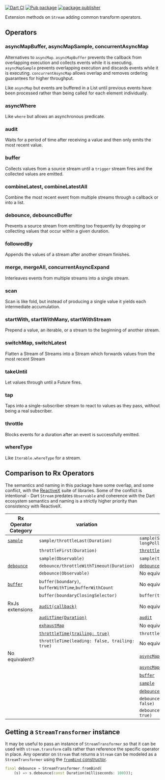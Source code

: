 [![Dart CI](https://github.com/dart-lang/stream_transform/actions/workflows/test-package.yml/badge.svg)](https://github.com/dart-lang/stream_transform/actions/workflows/test-package.yml)
[![Pub package](https://img.shields.io/pub/v/stream_transform.svg)](https://pub.dev/packages/stream_transform)
[![package publisher](https://img.shields.io/pub/publisher/stream_transform.svg)](https://pub.dev/packages/stream_transform/publisher)

Extension methods on `Stream` adding common transform operators.

## Operators

### asyncMapBuffer, asyncMapSample, concurrentAsyncMap

Alternatives to `asyncMap`. `asyncMapBuffer` prevents the callback from
overlapping execution and collects events while it is executing.
`asyncMapSample` prevents overlapping execution and discards events while it is
executing. `concurrentAsyncMap` allows overlap and removes ordering guarantees
for higher throughput.

Like `asyncMap` but events are buffered in a List until previous events have
been processed rather than being called for each element individually.

### asyncWhere

Like `where` but allows an asynchronous predicate.

### audit

Waits for a period of time after receiving a value and then only emits the most
recent value.

### buffer

Collects values from a source stream until a `trigger` stream fires and the
collected values are emitted.

### combineLatest, combineLatestAll

Combine the most recent event from multiple streams through a callback or into a
list.

### debounce, debounceBuffer

Prevents a source stream from emitting too frequently by dropping or collecting
values that occur within a given duration.

### followedBy

Appends the values of a stream after another stream finishes.

### merge, mergeAll, concurrentAsyncExpand

Interleaves events from multiple streams into a single stream.

### scan

Scan is like fold, but instead of producing a single value it yields each
intermediate accumulation.

### startWith, startWithMany, startWithStream

Prepend a value, an iterable, or a stream to the beginning of another stream.

### switchMap, switchLatest

Flatten a Stream of Streams into a Stream which forwards values from the most
recent Stream

### takeUntil

Let values through until a Future fires.

### tap

Taps into a single-subscriber stream to react to values as they pass, without
being a real subscriber.

### throttle

Blocks events for a duration after an event is successfully emitted.

### whereType

Like `Iterable.whereType` for a stream.

## Comparison to Rx Operators

The semantics and naming in this package have some overlap, and some conflict,
with the [ReactiveX](https://reactivex.io/) suite of libraries. Some of the
conflict is intentional - Dart `Stream` predates `Observable` and coherence with
the Dart ecosystem semantics and naming is a strictly higher priority than
consistency with ReactiveX.

Rx Operator Category      | variation                                              | `stream_transform`
------------------------- | ------------------------------------------------------ | ------------------
[`sample`][rx_sample]     | `sample/throttleLast(Duration)`                        | `sample(Stream.periodic(Duration), longPoll: false)`
&#x200B;                  | `throttleFirst(Duration)`                              | [`throttle`][throttle]
&#x200B;                  | `sample(Observable)`                                   | `sample(trigger, longPoll: false)`
[`debounce`][rx_debounce] | `debounce/throttleWithTimeout(Duration)`               | [`debounce`][debounce]
&#x200B;                  | `debounce(Observable)`                                 | No equivalent
[`buffer`][rx_buffer]     | `buffer(boundary)`, `bufferWithTime`,`bufferWithCount` | No equivalent
&#x200B;                  | `buffer(boundaryClosingSelector)`                      | `buffer(trigger, longPoll: false)`
RxJs extensions           | [`audit(callback)`][rxjs_audit]                        | No equivalent
&#x200B;                  | [`auditTime(Duration)`][rxjs_auditTime]                | [`audit`][audit]
&#x200B;                  | [`exhaustMap`][rxjs_exhaustMap]                        | No equivalent
&#x200B;                  | [`throttleTime(trailing: true)`][rxjs_throttleTime]    | `throttle(trailing: true)`
&#x200B;                  | `throttleTime(leading: false, trailing: true)`         | No equivalent
No equivalent?            |                                                        | [`asyncMapBuffer`][asyncMapBuffer]
&#x200B;                  |                                                        | [`asyncMapSample`][asyncMapSample]
&#x200B;                  |                                                        | [`buffer`][buffer]
&#x200B;                  |                                                        | [`sample`][sample]
&#x200B;                  |                                                        | [`debounceBuffer`][debounceBuffer]
&#x200B;                  |                                                        | `debounce(leading: true, trailing: false)`
&#x200B;                  |                                                        | `debounce(leading: true, trailing: true)`

[rx_sample]:https://reactivex.io/documentation/operators/sample.html
[rx_debounce]:https://reactivex.io/documentation/operators/debounce.html
[rx_buffer]:https://reactivex.io/documentation/operators/buffer.html
[rxjs_audit]:https://rxjs.dev/api/operators/audit
[rxjs_auditTime]:https://rxjs.dev/api/operators/auditTime
[rxjs_throttleTime]:https://rxjs.dev/api/operators/throttleTime
[rxjs_exhaustMap]:https://rxjs.dev/api/operators/exhaustMap
[asyncMapBuffer]:https://pub.dev/documentation/stream_transform/latest/stream_transform/AsyncMap/asyncMapBuffer.html
[asyncMapSample]:https://pub.dev/documentation/stream_transform/latest/stream_transform/AsyncMap/asyncMapSample.html
[audit]:https://pub.dev/documentation/stream_transform/latest/stream_transform/RateLimit/audit.html
[buffer]:https://pub.dev/documentation/stream_transform/latest/stream_transform/RateLimit/buffer.html
[sample]:https://pub.dev/documentation/stream_transform/latest/stream_transform/RateLimit/sample.html
[debounceBuffer]:https://pub.dev/documentation/stream_transform/latest/stream_transform/RateLimit/debounceBuffer.html
[debounce]:https://pub.dev/documentation/stream_transform/latest/stream_transform/RateLimit/debounce.html
[throttle]:https://pub.dev/documentation/stream_transform/latest/stream_transform/RateLimit/throttle.html

## Getting a `StreamTransformer` instance

It may be useful to pass an instance of `StreamTransformer` so that it can be
used with `stream.transform` calls rather than reference the specific operator
in place. Any operator on `Stream` that returns a `Stream` can be modeled as a
`StreamTransformer` using the [`fromBind` constructor][fromBind].

```dart
final debounce = StreamTransformer.fromBind(
    (s) => s.debounce(const Duration(milliseconds: 100)));
```

[fromBind]: https://api.dart.dev/stable/dart-async/StreamTransformer/StreamTransformer.fromBind.html
